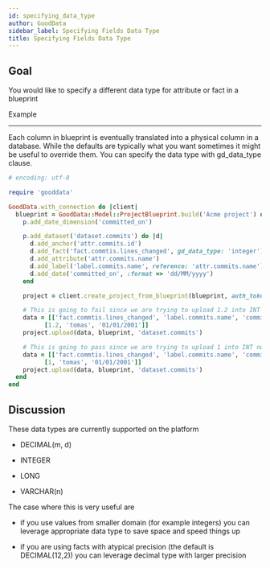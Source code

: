 ```yaml
---
id: specifying_data_type
author: GoodData
sidebar_label: Specifying Fields Data Type
title: Specifying Fields Data Type
---
```


Goal
-------

You would like to specify a different data type for attribute or fact in
a blueprint

Example

--------

Each column in blueprint is eventually translated into a physical column
in a database. While the defaults are typically what you want sometimes
it might be useful to override them. You can specify the data type with
gd\_data\_type clause.


```ruby
# encoding: utf-8

require 'gooddata'

GoodData.with_connection do |client|
  blueprint = GoodData::Model::ProjectBlueprint.build('Acme project') do |p|
    p.add_date_dimension('committed_on')

    p.add_dataset('dataset.commits') do |d|
      d.add_anchor('attr.commits.id')
      d.add_fact('fact.commtis.lines_changed', gd_data_type: 'integer')
  	  d.add_attribute('attr.commits.name')
      d.add_label('label.commits.name', reference: 'attr.commits.name')
      d.add_date('committed_on', :format => 'dd/MM/yyyy')
    end

    project = client.create_project_from_blueprint(blueprint, auth_token: 'token')

    # This is going to fail since we are trying to upload 1.2 into INT numeric type
    data = [['fact.commtis.lines_changed', 'label.commits.name', 'committed_on'],
          [1.2, 'tomas', '01/01/2001']]
    project.upload(data, blueprint, 'dataset.commits')

    # This is going to pass since we are trying to upload 1 into INT numeric type
    data = [['fact.commtis.lines_changed', 'label.commits.name', 'committed_on'],
          [1, 'tomas', '01/01/2001']]
    project.upload(data, blueprint, 'dataset.commits')
  end
end
```

Discussion
----------

These data types are currently supported on the platform

-   DECIMAL(m, d)

-   INTEGER

-   LONG

-   VARCHAR(n)

The case where this is very useful are

-   if you use values from smaller domain (for example integers) you can
    leverage appropriate data type to save space and speed things up

-   if you are using facts with atypical precision (the default is
    DECIMAL(12,2)) you can leverage decimal type with larger precision
